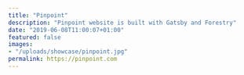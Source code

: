 ```yaml
---
title: "Pinpoint"
description: "Pinpoint website is built with Gatsby and Forestry"
date: "2019-06-08T11:00:07+01:00"
featured: false
images:
- "/uploads/showcase/pinpoint.jpg"
permalink: https://pinpoint.com
---
```

